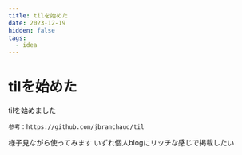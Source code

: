 ```yaml
---
title: tilを始めた
date: 2023-12-19
hidden: false
tags:
  - idea
---
```

# tilを始めた

tilを始めました

```
参考：https://github.com/jbranchaud/til
```

様子見ながら使ってみます
いずれ個人blogにリッチな感じで掲載したい
